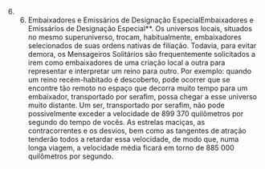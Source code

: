 ﻿6. 6. Embaixadores e Emissários de Designação EspecialEmbaixadores e Emissários de Designação Especial**. Os universos locais, situados no mesmo superuniverso, trocam, habitualmente, embaixadores selecionados de suas ordens nativas de filiação. Todavia, para evitar demora, os Mensageiros Solitários são frequentemente solicitados a irem como embaixadores de uma criação local a outra para representar e interpretar um reino para outro. Por exemplo: quando um reino recém-habitado é descoberto, pode ocorrer que se encontre tão remoto no espaço que decorra muito tempo para um embaixador, transportado por serafim, possa chegar a esse universo muito distante. Um ser, transportado por serafim, não pode possivelmente exceder a velocidade de 899 370 quilômetros por segundo do tempo de vocês. As estrelas maciças, as contracorrentes e os desvios, bem como as tangentes de atração tenderão todos a retardar essa velocidade, de modo que, numa longa viagem, a velocidade média ficará em torno de 885 000 quilômetros por segundo.